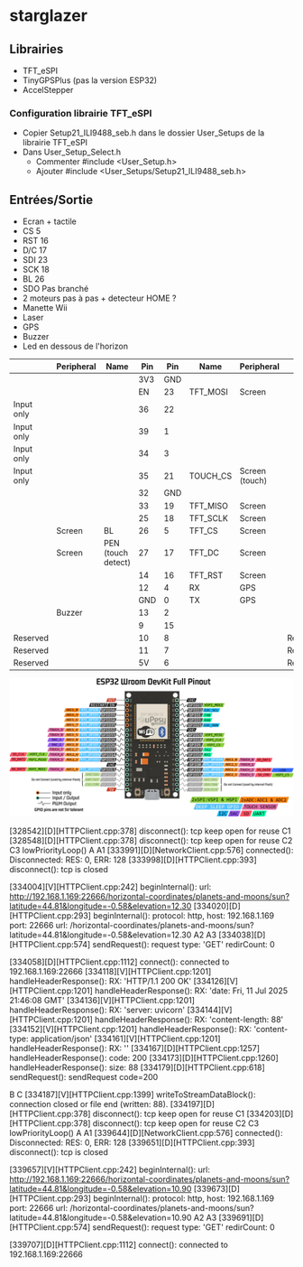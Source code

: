 # starglazer

## Librairies

 - TFT_eSPI
 - TinyGPSPlus (pas la version ESP32)
 - AccelStepper

### Configuration librairie TFT_eSPI

 - Copier Setup21_ILI9488_seb.h dans le dossier User_Setups de la librairie TFT_eSPI
 - Dans User_Setup_Select.h
   - Commenter #include <User_Setup.h>
   - Ajouter #include <User_Setups/Setup21_ILI9488_seb.h>

## Entrées/Sortie

 - Ecran + tactile
  - CS 5
  - RST 16
  - D/C 17
  - SDI 23
  - SCK 18
  - BL 26
  - SDO Pas branché
 - 2 moteurs pas à pas + detecteur HOME ?
 - Manette Wii
 - Laser
 - GPS
 - Buzzer
 - Led en dessous de l'horizon

|            | Peripheral | Name               | Pin | Pin | Name     | Peripheral     |          |
|------------|------------|--------------------|-----|-----|----------|----------------|----------|
|            |            |                    | 3V3 | GND |          |                |          |
|            |            |                    | EN  | 23  | TFT_MOSI | Screen         |          |
| Input only |            |                    | 36  | 22  |          |                |          |
| Input only |            |                    | 39  | 1   |          |                |          |
| Input only |            |                    | 34  | 3   |          |                |          |
| Input only |            |                    | 35  | 21  | TOUCH_CS | Screen (touch) |          |
|            |            |                    | 32  | GND |          |                |          |
|            |            |                    | 33  | 19  | TFT_MISO | Screen         |          |
|            |            |                    | 25  | 18  | TFT_SCLK | Screen         |          |
|            | Screen     | BL                 | 26  | 5   | TFT_CS   | Screen         |          |
|            | Screen     | PEN (touch detect) | 27  | 17  | TFT_DC   | Screen         |          |
|            |            |                    | 14  | 16  | TFT_RST  | Screen         |          |
|            |            |                    | 12  | 4   | RX       | GPS            |          |
|            |            |                    | GND | 0   | TX       | GPS            |          |
|            | Buzzer     |                    | 13  | 2   |          |                |          |
|            |            |                    | 9   | 15  |          |                |          |
| Reserved   |            |                    | 10  | 8   |          |                | Reserved |
| Reserved   |            |                    | 11  | 7   |          |                | Reserved |
| Reserved   |            |                    | 5V  | 6   |          |                | Reserved |

 ![Pinout Wroom devkit](/docs/images/doc-esp32-pinout-reference-wroom-devkit.jpg)


 [328542][D][HTTPClient.cpp:378] disconnect(): tcp keep open for reuse
C1
[328548][D][HTTPClient.cpp:378] disconnect(): tcp keep open for reuse
C2
C3
lowPriorityLoop()
A
A1
[333991][D][NetworkClient.cpp:576] connected(): Disconnected: RES: 0, ERR: 128
[333998][D][HTTPClient.cpp:393] disconnect(): tcp is closed

[334004][V][HTTPClient.cpp:242] beginInternal(): url: http://192.168.1.169:22666/horizontal-coordinates/planets-and-moons/sun?latitude=44.81&longitude=-0.58&elevation=12.30
[334020][D][HTTPClient.cpp:293] beginInternal(): protocol: http, host: 192.168.1.169 port: 22666 url: /horizontal-coordinates/planets-and-moons/sun?latitude=44.81&longitude=-0.58&elevation=12.30
A2
A3
[334038][D][HTTPClient.cpp:574] sendRequest(): request type: 'GET' redirCount: 0

[334058][D][HTTPClient.cpp:1112] connect():  connected to 192.168.1.169:22666
[334118][V][HTTPClient.cpp:1201] handleHeaderResponse(): RX: 'HTTP/1.1 200 OK'
[334126][V][HTTPClient.cpp:1201] handleHeaderResponse(): RX: 'date: Fri, 11 Jul 2025 21:46:08 GMT'
[334136][V][HTTPClient.cpp:1201] handleHeaderResponse(): RX: 'server: uvicorn'
[334144][V][HTTPClient.cpp:1201] handleHeaderResponse(): RX: 'content-length: 88'
[334152][V][HTTPClient.cpp:1201] handleHeaderResponse(): RX: 'content-type: application/json'
[334161][V][HTTPClient.cpp:1201] handleHeaderResponse(): RX: ''
[334167][D][HTTPClient.cpp:1257] handleHeaderResponse(): code: 200
[334173][D][HTTPClient.cpp:1260] handleHeaderResponse(): size: 88
[334179][D][HTTPClient.cpp:618] sendRequest(): sendRequest code=200

B
C
[334187][V][HTTPClient.cpp:1399] writeToStreamDataBlock(): connection closed or file end (written: 88).
[334197][D][HTTPClient.cpp:378] disconnect(): tcp keep open for reuse
C1
[334203][D][HTTPClient.cpp:378] disconnect(): tcp keep open for reuse
C2
C3
lowPriorityLoop()
A
A1
[339644][D][NetworkClient.cpp:576] connected(): Disconnected: RES: 0, ERR: 128
[339651][D][HTTPClient.cpp:393] disconnect(): tcp is closed

[339657][V][HTTPClient.cpp:242] beginInternal(): url: http://192.168.1.169:22666/horizontal-coordinates/planets-and-moons/sun?latitude=44.81&longitude=-0.58&elevation=10.90
[339673][D][HTTPClient.cpp:293] beginInternal(): protocol: http, host: 192.168.1.169 port: 22666 url: /horizontal-coordinates/planets-and-moons/sun?latitude=44.81&longitude=-0.58&elevation=10.90
A2
A3
[339691][D][HTTPClient.cpp:574] sendRequest(): request type: 'GET' redirCount: 0

[339707][D][HTTPClient.cpp:1112] connect():  connected to 192.168.1.169:22666
